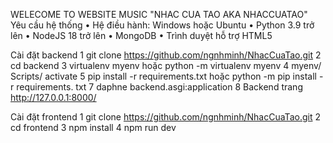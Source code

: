 WELECOME TO WEBSITE MUSIC "NHAC CUA TAO AKA NHACCUATAO"
Yêu cầu hệ thống
•	Hệ điều hành: Windows hoặc Ubuntu
•	Python 3.9 trở lên
•	NodeJS 18 trở lên
•	MongoDB
•	Trình duyệt hỗ trợ HTML5

Cài đặt backend
1	git  clone  https://github.com/ngnhminh/NhacCuaTao.git
2	cd backend
3	virtualenv myenv hoặc python -m virtualenv myenv
4	myenv/ Scripts/ activate
5	pip install -r requirements.txt hoặc python -m pip install -r requirements. txt
7	daphne backend.asgi:application 
8	Backend trang http://127.0.0.1:8000/

Cài đặt frontend
1	git  clone  https://github.com/ngnhminh/NhacCuaTao.git
2	cd frontend
3	npm install
4	npm run dev

